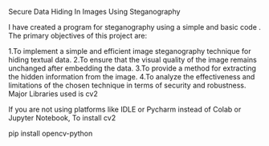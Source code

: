 Secure Data Hiding In Images Using Steganography

I have created a program for steganography using a simple and basic code . The primary objectives of this project are:

1.To implement a simple and efficient image steganography technique for hiding textual data.
2.To ensure that the visual quality of the image remains unchanged after embedding the data.
3.To provide a method for extracting the hidden information from the image.
4.To analyze the effectiveness and limitations of the chosen technique in terms of security and robustness.
Major Libraries used is cv2

If you are not using platforms like IDLE or Pycharm instead of Colab or Jupyter Notebook, To install cv2

pip install opencv-python
